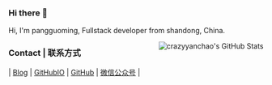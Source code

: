 ### Hi there 👋
Hi, I'm pangguoming, Fullstack developer from shandong, China.

<!-- - 🔭 I’m currently working on developing base software
- 🌱 I’m currently learning machine leaning
- 👯 I’m looking to collaborate on ...
- 🤔 I’m looking for help with Algorithm Engineer
- 💬 Ask me about ...
- 📫 How to reach me: ...
- 😄 Pronouns: ...
- ⚡ Fun fact: ... -->


<img align="right" src="https://github-readme-stats.vercel.app/api?username=crazyyanchao&show_icons=true&icon_color=805AD5&text_color=2edfa3&bg_color=ffffff&hide_title=true&title_color=20a0ff" alt="crazyyanchao's GitHub Stats">

### Contact | 联系方式

|  [Blog](http://pangguoming.com) | [GitHubIO](https://pangguoming.github.io) | [GitHub](https://github.com/pangguoming) | [微信公众号](http://neo4j.6laohu.com/Neo4j_weichat.jpg) |
